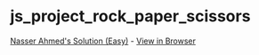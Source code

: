 # js_project_rock_paper_scissors
[Nasser Ahmed's Solution (Easy)](https://github.com/SNasser97/google-homepage) - [View in Browser](https://snasser97.github.io/google-homepage/)
